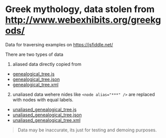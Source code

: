 # Greek mythology, data stolen from http://www.webexhibits.org/greekgods/
Data for traversing examples on https://jsfiddle.net/

There are two types of data

1. aliased data directly copied from
* [genealogical_tree.js](https://rawgit.com/burdiuz/mythology_demo_data/master/genealogical_tree.js)
* [genealogical_tree.json](https://rawgit.com/burdiuz/mythology_demo_data/master/genealogical_tree.json)
* [genealogical_tree.xml](https://rawgit.com/burdiuz/mythology_demo_data/master/genealogical_tree.xml)

2. unaliased data wehere nides like `<node alias="***" />` are replaced with nodes with equal labels.
* [unaliased_genealogical_tree.js](https://rawgit.com/burdiuz/mythology_demo_data/master/unaliased_genealogical_tree.js)
* [unaliased_genealogical_tree.json](https://rawgit.com/burdiuz/mythology_demo_data/master/unaliased_genealogical_tree.json)
* [unaliased_genealogical_tree.xml](https://rawgit.com/burdiuz/mythology_demo_data/master/unaliased_genealogical_tree.xml)

> Data may be inaccurate, its just for testing and demoing purposes.
